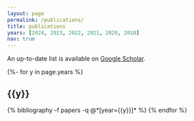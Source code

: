 ```yaml
---
layout: page
permalink: /publications/
title: publications
years: [2024, 2023, 2022, 2021, 2020, 2018]
nav: true
---
```


An up-to-date list is available on [Google Scholar](https://scholar.google.com/citations?user=GKJnjkgAAAAJ&hl=en).

<!-- _pages/publications.md -->
<div class="publications">

{%- for y in page.years %}
  <h2 class="year">{{y}}</h2>
  {% bibliography -f papers -q @*[year={{y}}]* %}
{% endfor %}

</div>
